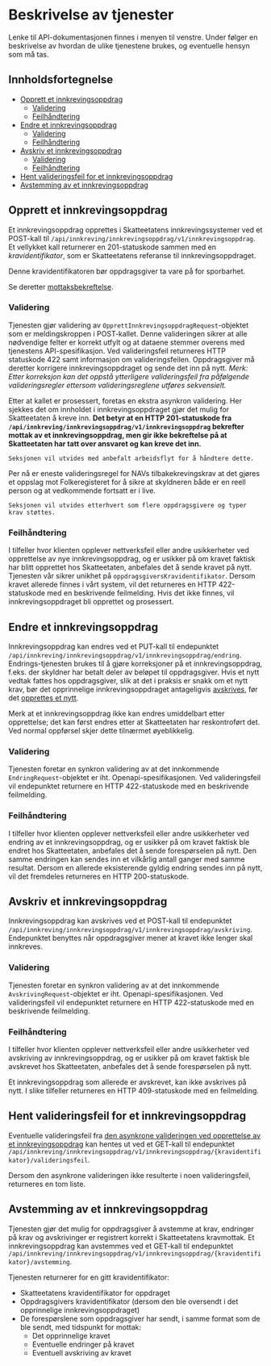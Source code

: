 # Beskrivelse av tjenester

Lenke til API-dokumentasjonen finnes i menyen til venstre.
Under følger en beskrivelse av hvordan de ulike tjenestene brukes, og eventuelle hensyn som må tas.

## Innholdsfortegnelse

- [Opprett et innkrevingsoppdrag](#opprett-et-innkrevingsoppdrag)
    - [Validering](#validering)
    - [Feilhåndtering](#feilhåndtering)
- [Endre et innkrevingsoppdrag](#endre-et-innkrevingsoppdrag)
    - [Validering](#validering-1)
    - [Feilhåndtering](#feilhåndtering-1)
- [Avskriv et innkrevingsoppdrag](#avskriv-et-innkrevingsoppdrag)
    - [Validering](#validering-2)
    - [Feilhåndtering](#feilhåndtering-2)
- [Hent valideringsfeil for et innkrevingsoppdrag](#hent-valideringsfeil-for-et-innkrevingsoppdrag)
- [Avstemming av et innkrevingsoppdrag](#avstemming-av-innkrevingsoppdrag)

## Opprett et innkrevingsoppdrag

Et innkrevingsoppdrag opprettes i Skatteetatens innkrevingssystemer ved et POST-kall
til `/api/innkreving/innkrevingsoppdrag/v1/innkrevingsoppdrag`. Et vellykket kall returnerer en 201-statuskode sammen
med en *kravidentifikator*, som er Skatteetatens referanse til innkrevingsoppdraget.

Denne kravidentifikatoren bør oppdragsgiver ta vare på for sporbarhet.

Se deretter [mottaksbekreftelse](./mottaksbekreftelse).

### Validering

Tjenesten gjør validering av `OpprettInnkrevingsoppdragRequest`-objektet som er meldingskroppen i POST-kallet. Denne
valideringen sikrer at alle nødvendige felter er korrekt utfylt og at dataene stemmer overens med tjenestens
API-spesifikasjon. Ved valideringsfeil returneres HTTP statuskode 422 samt informasjon om valideringsfeilen.
Oppdragsgiver må deretter korrigere innkrevingsoppdraget og sende det inn på nytt. *Merk: Etter korreksjon kan det
oppstå ytterligere valideringsfeil fra påfølgende valideringsregler ettersom valideringsreglene utføres sekvensielt.*

Etter at kallet er prosessert, foretas en ekstra asynkron validering. Her sjekkes det om innholdet i
innkrevingsoppdraget gjør det mulig for Skatteetaten å kreve inn. **Det betyr at en HTTP 201-statuskode fra
`/api/innkreving/innkrevingsoppdrag/v1/innkrevingsoppdrag` bekrefter mottak av et innkrevingsoppdrag, men gir ikke
bekreftelse på at Skatteetaten har tatt over ansvaret og kan kreve det inn.**

    Seksjonen vil utvides med anbefalt arbeidsflyt for å håndtere dette.

Per nå er eneste valideringsregel for NAVs tilbakekrevingskrav at det gjøres et oppslag mot Folkeregisteret for å
sikre at skyldneren både er en reell person og at vedkommende fortsatt er i live.

    Seksjonen vil utvides etterhvert som flere oppdragsgivere og typer krav støttes.

### Feilhåndtering

I tilfeller hvor klienten opplever nettverksfeil eller andre usikkerheter ved opprettelse av nye innkrevingsoppdrag, og
er usikker på om kravet faktisk har blitt opprettet hos Skatteetaten, anbefales det å sende kravet på nytt. Tjenesten
vår sikrer unikhet på `oppdragsgiversKravidentifikator`. Dersom kravet allerede finnes i vårt system, vil det returneres
en HTTP 422-statuskode med en beskrivende feilmelding. Hvis det ikke finnes, vil innkrevingsoppdraget bli opprettet og
prosessert.

## Endre et innkrevingsoppdrag

Innkrevingsoppdrag kan endres ved et PUT-kall til endepunktet
`/api/innkreving/innkrevingsoppdrag/v1/innkrevingsoppdrag/endring`. Endrings-tjenesten brukes til å gjøre korreksjoner
på et innkrevingsoppdrag, f.eks. der skyldner har betalt deler av beløpet til oppdragsgiver. Hvis et nytt vedtak fattes
hos oppdragsgiver, slik at det i praksis er snakk om et nytt krav, bør det opprinnelige innkrevingsoppdraget
antageligvis [avskrives](#avskriv-et-innkrevingsoppdrag), før det [opprettes et nytt](#opprett-et-innkrevingsoppdrag).

Merk at et innkrevingsoppdrag ikke kan endres umiddelbart etter opprettelse; det kan først endres etter at Skatteetaten
har reskontroført det. Ved normal oppførsel skjer dette tilnærmet øyeblikkelig.

### Validering

Tjenesten foretar en synkron validering av at det innkommende `EndringRequest`-objektet er iht. Openapi-spesifikasjonen.
Ved valideringsfeil vil endepunktet returnere en HTTP 422-statuskode med en beskrivende feilmelding.

### Feilhåndtering

I tilfeller hvor klienten opplever nettverksfeil eller andre usikkerheter ved endring av et innkrevingsoppdrag, og er
usikker på om kravet faktisk ble endret hos Skatteetaten, anbefales det å sende forespørselen på nytt. Den samme
endringen kan sendes inn et vilkårlig antall ganger med samme resultat. Dersom en allerede eksisterende gyldig endring
sendes inn på nytt, vil det fremdeles returneres en HTTP 200-statuskode.

## Avskriv et innkrevingsoppdrag

Innkrevingsoppdrag kan avskrives ved et POST-kall til endepunktet
`/api/innkreving/innkrevingsoppdrag/v1/innkrevingsoppdrag/avskriving`. Endepunktet benyttes når oppdragsgiver mener at
kravet ikke lenger skal innkreves.

### Validering

Tjenesten foretar en synkron validering av at det innkommende `AvskrivingRequest`-objektet er iht.
Openapi-spesifikasjonen. Ved valideringsfeil vil endepunktet returnere en HTTP 422-statuskode med en beskrivende
feilmelding.

### Feilhåndtering

I tilfeller hvor klienten opplever nettverksfeil eller andre usikkerheter ved avskriving av innkrevingsoppdrag, og
er usikker på om kravet faktisk ble avskrevet hos Skatteetaten, anbefales det å sende forespørselen på nytt.

Et innkrevingsoppdrag som allerede er avskrevet, kan ikke avskrives på nytt. I slike tilfeller returneres en HTTP
409-statuskode med en feilmelding.

## Hent valideringsfeil for et innkrevingsoppdrag

Eventuelle valideringsfeil fra [den asynkrone valideringen ved opprettelse av et innkrevingsoppdrag](#validering) kan
hentes ut ved et GET-kall til endepunktet
`/api/innkreving/innkrevingsoppdrag/v1/innkrevingsoppdrag/{kravidentifikator}/valideringsfeil`.

Dersom den asynkrone valideringen ikke resulterte i noen valideringsfeil, returneres en tom liste.

## Avstemming av et innkrevingsoppdrag

Tjenesten gjør det mulig for oppdragsgiver å avstemme at krav, endringer på krav og avskrivinger er registrert korrekt i
Skatteetatens kravmottak. Et innkrevingsoppdrag kan avstemmes ved et GET-kall til endepunktet
`/api/innkreving/innkrevingsoppdrag/v1/innkrevingsoppdrag/{kravidentifikator}/avstemming`.

Tjenesten returnerer for en gitt kravidentifikator:

- Skatteetatens kravidentifikator for oppdraget
- Oppdragsgivers kravidentifikator (dersom den ble oversendt i det opprinnelige innkrevingsoppdraget)
- De forespørslene som oppdragsgiver har sendt, i samme format som de ble sendt, med tidspunkt for mottak:
    - Det opprinnelige kravet
    - Eventuelle endringer på kravet
    - Eventuell avskriving av kravet
 
